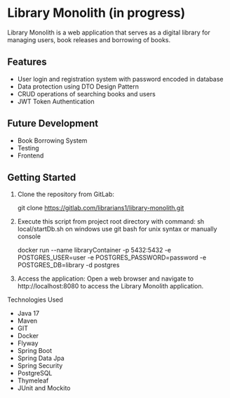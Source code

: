 # Library Monolith (in progress)

Library Monolith is a web application that serves as a digital library for managing users, book releases and borrowing of books.

## Features

- User login and registration system with password encoded in database
- Data protection using DTO Design Pattern
- CRUD operations of searching books and users
- JWT Token Authentication


## Future Development
- Book Borrowing System
- Testing
- Frontend

## Getting Started
1. Clone the repository from GitLab:


    git clone https://gitlab.com/librarians1/library-monolith.git

2. Execute this script from project root directory with command: sh local/startDb.sh on windows use git bash for unix syntax
   or manually console


    docker run --name libraryContainer -p 5432:5432 -e POSTGRES_USER=user -e POSTGRES_PASSWORD=password -e POSTGRES_DB=library -d postgres

3. Access the application:
   Open a web browser and navigate to http://localhost:8080 to access the Library Monolith application.

Technologies Used
- Java 17
- Maven
- GIT
- Docker
- Flyway
- Spring Boot
- Spring Data Jpa
- Spring Security
- PostgreSQL
- Thymeleaf
- JUnit and Mockito